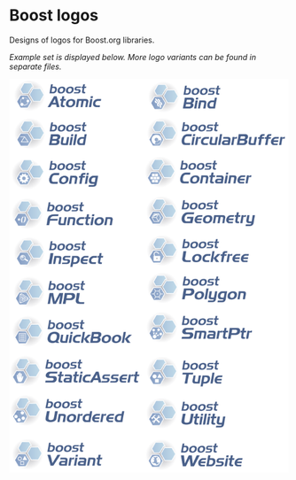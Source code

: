 # Boost logos

Designs of logos for Boost.org libraries.

_Example set is displayed below. More logo variants can be found in separate files._

![Logos](logos.png)
